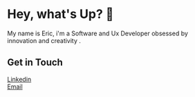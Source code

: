  # Hey, what's Up? 🐙
 My name is Eric, i'm a Software and Ux Developer obsessed by <br> innovation and creativity .
## Get in Touch
[Linkedin](https://www.linkedin.com/in/geteric/)
<br>
[Email](ericviana1369@gmail.com)



